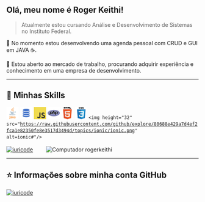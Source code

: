## Olá, meu nome é <strong>Roger Keithi!</strong>

> Atualmente estou cursando Análise e Desenvolvimento de Sistemas no Instituto Federal.
> 

🔭 No momento estou desenvolvendo uma agenda pessoal com CRUD e GUI em JAVA ☕.

💬 Estou aberto ao mercado de trabalho, procurando adquirir experiência e conhecimento em uma empresa de desenvolvimento.

----

## 🚀 Minhas Skills
<code><img height="32" src="https://raw.githubusercontent.com/github/explore/80688e429a7d4ef2fca1e82350fe8e3517d3494d/topics/java/java.png" alt="JAVA"/></code>
<code><img height="32" src="https://raw.githubusercontent.com/github/explore/80688e429a7d4ef2fca1e82350fe8e3517d3494d/topics/sql/sql.png" alt="SQL"/></code>
<code><img height="32" src="https://raw.githubusercontent.com/github/explore/80688e429a7d4ef2fca1e82350fe8e3517d3494d/topics/javascript/javascript.png" alt="Javascript"/></code>
<code><img height="32" src="https://raw.githubusercontent.com/github/explore/80688e429a7d4ef2fca1e82350fe8e3517d3494d/topics/php/php.png" alt="PHP"/></code>
<code><img height="32" src="https://raw.githubusercontent.com/github/explore/80688e429a7d4ef2fca1e82350fe8e3517d3494d/topics/html/html.png" alt="HTML5"/></code>
<code><img height="32" src="https://raw.githubusercontent.com/github/explore/80688e429a7d4ef2fca1e82350fe8e3517d3494d/topics/css/css.png" alt="CSS"/></code>
<code><img height="32" src="https://raw.githubusercontent.com/github/explore/80688e429a7d4ef2fca1e82350fe8e3517d3494d/topics/ionic/ionic.png" alt=ionic#"/></code><br><br>
<img src="https://raw.githubusercontent.com/MicaelliMedeiros/micaellimedeiros/master/image/computer-illustration.png" min-width="400px" max-width="400px" width="400px" align="right" alt="Computador rogerkeithi">
[![iuricode](https://github-readme-stats.vercel.app/api/top-langs/?username=rogerkeithi&hide=html&layout=compact&theme=dark)](https://github.com/anuraghazra/github-readme-stats)

----

## ⭐ Informações sobre minha conta GitHub
[![iuricode](https://github-readme-stats.vercel.app/api?username=rogerkeithi&theme=dark)](https://github.com/anuraghazra/github-readme-stats)
